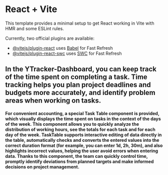 # React + Vite

This template provides a minimal setup to get React working in Vite with HMR and some ESLint rules.

Currently, two official plugins are available:

- [@vitejs/plugin-react](https://github.com/vitejs/vite-plugin-react/blob/main/packages/plugin-react/README.md) uses [Babel](https://babeljs.io/) for Fast Refresh
- [@vitejs/plugin-react-swc](https://github.com/vitejs/vite-plugin-react-swc) uses [SWC](https://swc.rs/) for Fast Refresh

## In the YTracker-Dashboard, you can keep track of the time spent on completing a task. Time tracking helps you plan project deadlines and budgets more accurately, and identify problem areas when working on tasks.

#### For convenient accounting, a special Task Table component is provided, which visually displays the time spent on tasks in the context of the days of the week. This component allows you to quickly analyze the distribution of working hours, see the totals for each task and for each day of the week. TaskTable supports interactive editing of data directly in the table, automatically checks and converts the entered values into the correct duration format (for example, you can enter 1d, 2h, 30m), and also highlights incorrect values, helping the user avoid errors when entering data. Thanks to this component, the team can quickly control time, promptly identify deviations from planned targets and make informed decisions on project management.
